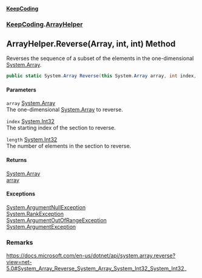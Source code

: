 #### [KeepCoding](index.md 'index')
### [KeepCoding](KeepCoding.md 'KeepCoding').[ArrayHelper](KeepCoding_ArrayHelper.md 'KeepCoding.ArrayHelper')
## ArrayHelper.Reverse(Array, int, int) Method
Reverses the sequence of a subset of the elements in the one-dimensional [System.Array](https://docs.microsoft.com/en-us/dotnet/api/System.Array 'System.Array').  
```csharp
public static System.Array Reverse(this System.Array array, int index, int length);
```
#### Parameters
<a name='KeepCoding_ArrayHelper_Reverse(System_Array_int_int)_array'></a>
`array` [System.Array](https://docs.microsoft.com/en-us/dotnet/api/System.Array 'System.Array')  
The one-dimensional [System.Array](https://docs.microsoft.com/en-us/dotnet/api/System.Array 'System.Array') to reverse.
  
<a name='KeepCoding_ArrayHelper_Reverse(System_Array_int_int)_index'></a>
`index` [System.Int32](https://docs.microsoft.com/en-us/dotnet/api/System.Int32 'System.Int32')  
The starting index of the section to reverse.
  
<a name='KeepCoding_ArrayHelper_Reverse(System_Array_int_int)_length'></a>
`length` [System.Int32](https://docs.microsoft.com/en-us/dotnet/api/System.Int32 'System.Int32')  
The number of elements in the section to reverse.
  
#### Returns
[System.Array](https://docs.microsoft.com/en-us/dotnet/api/System.Array 'System.Array')  
[array](KeepCoding_ArrayHelper_Reverse(System_Array_int_int).md#KeepCoding_ArrayHelper_Reverse(System_Array_int_int)_array 'KeepCoding.ArrayHelper.Reverse(System.Array, int, int).array')
#### Exceptions
[System.ArgumentNullException](https://docs.microsoft.com/en-us/dotnet/api/System.ArgumentNullException 'System.ArgumentNullException')  
[System.RankException](https://docs.microsoft.com/en-us/dotnet/api/System.RankException 'System.RankException')  
[System.ArgumentOutOfRangeException](https://docs.microsoft.com/en-us/dotnet/api/System.ArgumentOutOfRangeException 'System.ArgumentOutOfRangeException')  
[System.ArgumentException](https://docs.microsoft.com/en-us/dotnet/api/System.ArgumentException 'System.ArgumentException')  
### Remarks
https://docs.microsoft.com/en-us/dotnet/api/system.array.reverse?view=net-5.0#System_Array_Reverse_System_Array_System_Int32_System_Int32_
